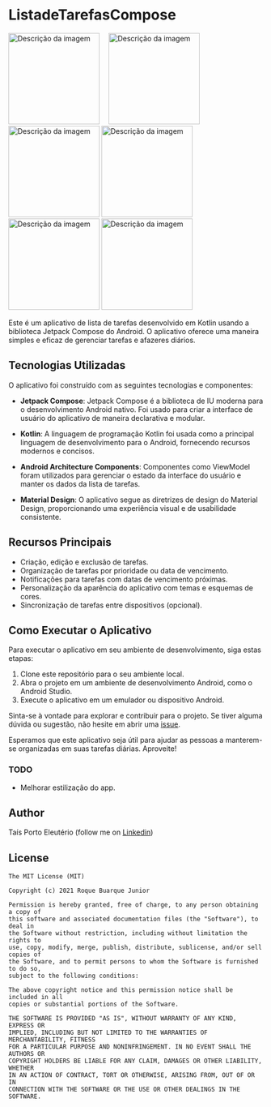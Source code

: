 # ListadeTarefasCompose



<img src="app/src/main/res/result/Screenshot_20230702_221549.png" alt="Descrição da imagem" width="180">&emsp;
<img src="app/src/main/res/result/Screenshot_20230702_221605.png" alt="Descrição da imagem" width="180">&emsp;
<img src="app/src/main/res/result/Screenshot_20230702_221625.png" alt="Descrição da imagem" width="180">
<img src="app/src/main/res/result/Screenshot_20230702_221654.png" alt="Descrição da imagem" width="180">
<img src="app/src/main/res/result/Screenshot_20230702_221710.png" alt="Descrição da imagem" width="180">
<img src="app/src/main/res/result/Screenshot_20230702_221717.png" alt="Descrição da imagem" width="180">



Este é um aplicativo de lista de tarefas desenvolvido em Kotlin usando a biblioteca Jetpack Compose do Android. O aplicativo oferece uma maneira simples e eficaz de gerenciar tarefas e afazeres diários.

## Tecnologias Utilizadas

O aplicativo foi construído com as seguintes tecnologias e componentes:

- **Jetpack Compose**: Jetpack Compose é a biblioteca de IU moderna para o desenvolvimento Android nativo. Foi usado para criar a interface de usuário do aplicativo de maneira declarativa e modular.

- **Kotlin**: A linguagem de programação Kotlin foi usada como a principal linguagem de desenvolvimento para o Android, fornecendo recursos modernos e concisos.

- **Android Architecture Components**: Componentes como ViewModel foram utilizados para gerenciar o estado da interface do usuário e manter os dados da lista de tarefas.

- **Material Design**: O aplicativo segue as diretrizes de design do Material Design, proporcionando uma experiência visual e de usabilidade consistente.


## Recursos Principais

- Criação, edição e exclusão de tarefas.
- Organização de tarefas por prioridade ou data de vencimento.
- Notificações para tarefas com datas de vencimento próximas.
- Personalização da aparência do aplicativo com temas e esquemas de cores.
- Sincronização de tarefas entre dispositivos (opcional).

## Como Executar o Aplicativo

Para executar o aplicativo em seu ambiente de desenvolvimento, siga estas etapas:

1. Clone este repositório para o seu ambiente local.
2. Abra o projeto em um ambiente de desenvolvimento Android, como o Android Studio.
3. Execute o aplicativo em um emulador ou dispositivo Android.

Sinta-se à vontade para explorar e contribuir para o projeto. Se tiver alguma dúvida ou sugestão, não hesite em abrir uma [issue](https://github.com/seuusuario/seurepositorio/issues).

Esperamos que este aplicativo seja útil para ajudar as pessoas a manterem-se organizadas em suas tarefas diárias. Aproveite!



### TODO
- Melhorar estilização do app.

## Author
Taís Porto Eleutério (follow me on [Linkedin](https://www.linkedin.com/in/taisporto/))

## License
```
The MIT License (MIT)

Copyright (c) 2021 Roque Buarque Junior

Permission is hereby granted, free of charge, to any person obtaining a copy of
this software and associated documentation files (the "Software"), to deal in
the Software without restriction, including without limitation the rights to
use, copy, modify, merge, publish, distribute, sublicense, and/or sell copies of
the Software, and to permit persons to whom the Software is furnished to do so,
subject to the following conditions:

The above copyright notice and this permission notice shall be included in all
copies or substantial portions of the Software.

THE SOFTWARE IS PROVIDED "AS IS", WITHOUT WARRANTY OF ANY KIND, EXPRESS OR
IMPLIED, INCLUDING BUT NOT LIMITED TO THE WARRANTIES OF MERCHANTABILITY, FITNESS
FOR A PARTICULAR PURPOSE AND NONINFRINGEMENT. IN NO EVENT SHALL THE AUTHORS OR
COPYRIGHT HOLDERS BE LIABLE FOR ANY CLAIM, DAMAGES OR OTHER LIABILITY, WHETHER
IN AN ACTION OF CONTRACT, TORT OR OTHERWISE, ARISING FROM, OUT OF OR IN
CONNECTION WITH THE SOFTWARE OR THE USE OR OTHER DEALINGS IN THE SOFTWARE.
```
